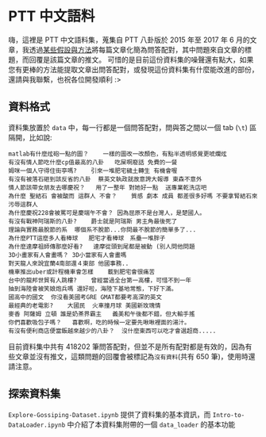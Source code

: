 # PTT 中文語料

嗨，這裡是 PTT 中文語料集，蒐集自 PTT 八卦版於 2015 年至 2017 年 6 月的文章，我透過[某些假設與方法](https://github.com/zake7749/PTT-Chat-Generator)將每篇文章化簡為問答配對，其中問題來自文章的標題，而回覆是該篇文章的推文。
可惜的是目前這份資料集的噪聲還有點大，如果您有更棒的方法能提取文章出問答配對，或發現這份資料集有什麼能改進的部份，還請與我聯繫，也祝各位開發順利 :>

## 資料格式

資料集放置於 `data` 中，每一行都是一個問答配對，問與答之間以一個 tab (`\t`) 區隔開，比如說:

```
matlab有什麼炫砲一點的圖？	一樣的圖改一改顏色，有點半透明感覺更唬爛炫
有沒有情人節吃什麼cp值最高的八卦	吃屎啊廢話 免費的一餐
姆咪一個人守得住街亭嗎?	引來一堆肥宅穢土轉生 有機會喔
有沒有被落石砸到該反省的八卦	蔡英文執政就故意誇大報導 東森不意外
情人節該帶女朋友去哪慶祝？	用了一整年 對她好一點  送專業乾洗店吧
為什麼 聖結石 會被酸而 這群人 不會？	質感 劇本 成員 都差很多好嗎 不要拿腎結石來污辱這群人
為什麼慶祝228會被罵可是慶端午不會？	因為屈原不是台灣人，是楚國人。
有沒有戰神阿瑞斯的八卦?	爵士就是阿瑞斯 男主角最後死了
理論與實務最脫節的系	哪個系不脫節...你問最不脫節的簡單多了...
為什麼PTT這麼多人看棒球	肥宅才看棒球　系壘一堆胖子
為什麼達摩祖師傳那麼好看?	達摩從頭到尾都是被動 (別人問他問題
3D小畫家有人會畫嗎？	3D小當家有人會畫嗎
對天龍人來說宜蘭4南部還４東部	他國事務..
機車推出uber或計程機車會怎樣	載到肥宅會很痛苦
台中的龍邦世貿有人跳樓?	曾經當過全台第一高樓，可惜不到一年
抽到海陸會被笑娘炮兵嗎	還好啦，海陸下基地常態，下好下滿。
國高中的國文	你沒看美國考GRE GMAT都要考高深的英文
最經典的老電影?	大國民  火車撞月球 美國新玫瑰情
麥香 阿薩姆 立頓 誰是奶茶界霸主	義美和午後都不錯，但大輸手搖
你們喜歡吸包子嗎？	喜歡啊，吃的時候一定要先啾啾裡面的湯汁。
有沒有便利商店便當飯越來越少的八卦？	沒什麼東西可以吃才會選超商.....
```

目前資料集中共有 418202 筆問答配對，但並不是所有配對都是有效的，因為有些文章並沒有推文，這類問題的回覆會被標記為`沒有資料`(共有 650 筆)，使用時還請注意。

## 探索資料集

`Explore-Gossiping-Dataset.ipynb` 提供了資料集的基本資訊，而 `Intro-to-DataLoader.ipynb` 中介紹了本資料集附帶的一個 `data_loader` 的基本功能
